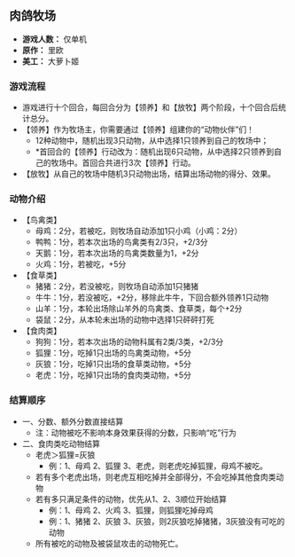 ## 肉鸽牧场

- **游戏人数：** 仅单机
- **原作：** 里欧
- **美工：** 大萝卜姬

### 游戏流程
- 游戏进行十个回合，每回合分为【领养】和【放牧】两个阶段，十个回合后统计总分。
- 【领养】作为牧场主，你需要通过【领养】组建你的“动物伙伴”们！
    + 12种动物中，随机出现3只动物，从中选择1只领养到自己的牧场中；
    + *首回合的【领养】行动改为：随机出现6只动物，从中选择2只领养到自己的牧场中。首回合共进行3次【领养】行动。
- 【放牧】从自己的牧场中随机3只动物出场，结算出场动物的得分、效果。

### 动物介绍
- 【鸟禽类】
    + 母鸡：2分，若被吃，则牧场自动添加1只小鸡（小鸡：2分）
    + 鸭鸭：1分，若本次出场的鸟禽类有2/3只，+2/3分
    + 天鹅：1分，若本次出场的鸟禽类数量为1，+2分
    + 火鸡：1分，若被吃，+5分
- 【食草类】
    + 猪猪：2分，若没被吃，则牧场自动添加1只猪猪
    + 牛牛：1分，若没被吃，+2分，移除此牛牛，下回合额外领养1只动物
    + 山羊：1分，本轮出场除山羊外的鸟禽类、食草类，每个+2分
    + 袋鼠：2分，从本轮未出场的动物中选择1只砰砰打死
- 【食肉类】
    + 狗狗：1分，若本次出场的动物科属有2类/3类，+2/3分
    + 狐狸：1分，吃掉1只出场的鸟禽类动物，+5分
    + 灰狼：1分，吃掉1只出场的食草类动物，+5分
    + 老虎：1分，吃掉1只出场的食肉类动物，+5分

### 结算顺序
- 一、分数、额外分数直接结算
    + 注：动物被吃不影响本身效果获得的分数，只影响“吃”行为
- 二、食肉类吃动物结算
    + 老虎＞狐狸=灰狼
      - 例：1、母鸡 2、狐狸 3、老虎，则老虎吃掉狐狸，母鸡不被吃。
    + 若有多个老虎出场，则老虎互相吃掉并全部得分，不会吃掉其他食肉类动物
    + 若有多只满足条件的动物，优先从1、2、3顺位开始结算
      - 例：1、母鸡 2、火鸡 3、狐狸，则狐狸吃掉母鸡
      - 例：1、猪猪 2、灰狼 3、灰狼，则2灰狼吃掉猪猪，3灰狼没有可吃的动物
    + 所有被吃的动物及被袋鼠攻击的动物死亡。

